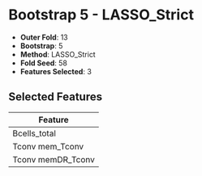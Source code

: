 # Bootstrap 5 - LASSO_Strict

- **Outer Fold**: 13
- **Bootstrap**: 5
- **Method**: LASSO_Strict
- **Fold Seed**: 58
- **Features Selected**: 3

## Selected Features

| Feature |
|---------|
| Bcells_total |
| Tconv mem_Tconv |
| Tconv memDR_Tconv |

